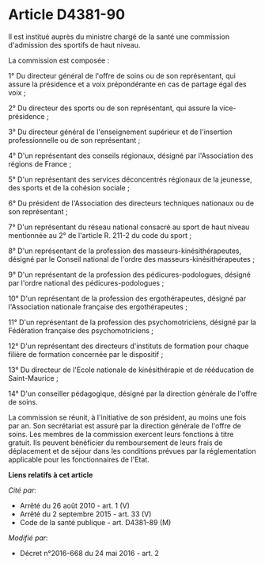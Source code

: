 # Article D4381-90

Il est institué auprès du ministre chargé de la santé une commission d'admission des sportifs de haut niveau. 

La commission est composée : 

1° Du directeur général de l'offre de soins ou de son représentant, qui  assure la présidence et a voix prépondérante en cas
de partage égal des  voix ; 

2° Du directeur des sports ou de son représentant, qui assure la vice-présidence ; 

3° Du directeur général de l'enseignement supérieur et de l'insertion professionnelle ou de son représentant ; 

4° D'un représentant des conseils régionaux, désigné par l'Association des régions de France ; 

5° D'un représentant des services déconcentrés régionaux de la jeunesse, des sports et de la cohésion sociale ; 

6° Du président de l'Association des directeurs techniques nationaux ou de son représentant ; 

7° D'un représentant du réseau national consacré au sport de haut niveau mentionnée au 2° de l'article R. 211-2 du code du
sport ; 

8° D'un représentant de la profession des masseurs-kinésithérapeutes,  désigné par le Conseil national de l'ordre des
masseurs-kinésithérapeutes ; 

9° D'un représentant de la profession des pédicures-podologues, désigné par l'ordre national des pédicures-podologues ; 

10° D'un représentant de la profession des ergothérapeutes, désigné par  l'Association nationale française des
ergothérapeutes ; 

11° D'un représentant de la profession des psychomotriciens, désigné par la Fédération française des psychomotriciens ; 

12° D'un représentant des directeurs d'instituts de formation pour chaque filière de formation concernée par le dispositif ; 

13° Du directeur de l'Ecole nationale de kinésithérapie et de rééducation de Saint-Maurice ; 

14° D'un conseiller pédagogique, désigné par la direction générale de l'offre de soins. 

La commission se réunit, à l'initiative de son président, au moins une  fois par an. Son secrétariat est assuré par la
direction générale de  l'offre de soins. Les membres de la commission exercent leurs fonctions à  titre gratuit. Ils peuvent
bénéficier du remboursement de leurs frais  de déplacement et de séjour dans les conditions prévues par la  réglementation
applicable pour les fonctionnaires de l'Etat.

**Liens relatifs à cet article**

_Cité par_:

  - Arrêté du 26 août 2010 - art. 1 (V)
  - Arrêté du 2 septembre 2015 - art. 33 (V)
  - Code de la santé publique - art. D4381-89 (M)

_Modifié par_:

  - Décret n°2016-668 du 24 mai 2016 - art. 2

